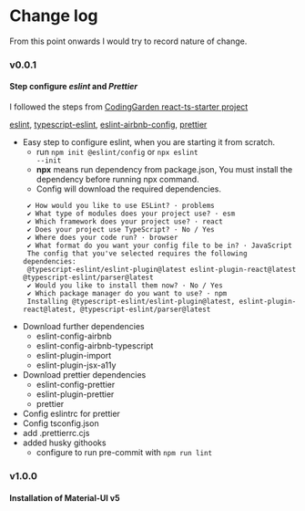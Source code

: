 # Change log

From this point onwards I would try to record nature of change.

### v0.0.1

#### Step configure **_eslint_** and **_Prettier_**

I followed the steps from [CodingGarden react-ts-starter project](https://github.com/CodingGarden/react-ts-starter)

[eslint](https://eslint.org/), [typescript-eslint](https://typescript-eslint.io/),
[eslint-airbnb-config](https://github.com/airbnb/javascript), [prettier](https://prettier.io/)

- Easy step to configure eslint, when you are starting it from scratch.
  - run <code>npm init @eslint/config</code> or <code>npx eslint --init</code>
  - **npx** means run dependency from package.json, You must install the dependency before running npx command.
  - Config will download the required dependencies.
  ```
   ✔ How would you like to use ESLint? · problems
   ✔ What type of modules does your project use? · esm
   ✔ Which framework does your project use? · react
   ✔ Does your project use TypeScript? · No / Yes
   ✔ Where does your code run? · browser
   ✔ What format do you want your config file to be in? · JavaScript
   The config that you've selected requires the following dependencies:
   @typescript-eslint/eslint-plugin@latest eslint-plugin-react@latest @typescript-eslint/parser@latest
   ✔ Would you like to install them now? · No / Yes
   ✔ Which package manager do you want to use? · npm
   Installing @typescript-eslint/eslint-plugin@latest, eslint-plugin-react@latest, @typescript-eslint/parser@latest
  ```
- Download further dependencies
  - eslint-config-airbnb
  - eslint-config-airbnb-typescript
  - eslint-plugin-import
  - eslint-plugin-jsx-a11y
- Download prettier dependencies
  - eslint-config-prettier
  - eslint-plugin-prettier
  - prettier
- Config eslintrc for prettier
- Config tsconfig.json
- add .prettierrc.cjs
- added husky githooks
  - configure to run pre-commit with <code>npm run lint</code>

### v1.0.0

#### Installation of Material-UI v5
